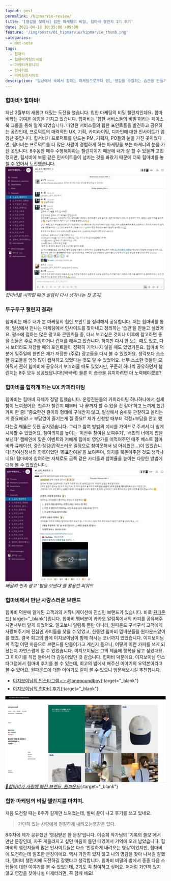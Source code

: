 ```yaml
---
layout: post
permalink: /hipmarvie-review/
title: '[영감을 찾아서] 힙한 마케팅의 비밀, 힙마비 챌린지 1기 후기'
date: 2021-04-18 10:35:00 +09:00
feature: '/img/posts/01_hipmarvie/hipmarvie_thumb.png'
categories:
  - dmt-note
tags:
  - 힙마비
  - 힙한마케팅의비밀
  - 마케터커뮤니티
  - 인사이트
  - 마케팅인사이트
description: '일상에서 속에서 접하는 마케팅으로부터 얻는 영감을 수집하는 습관을 만들기 위한 도전, 힙한 마케팅의 비밀 챌린지. 힙마비 챌린지 1기를 돌아봤습니다.'
---
```


### 힙마비? 힙마비!
지난 2월부터 새롭고 재밌는 도전을 했습니다. 힙한 마케팅의 비밀 챌린지인데요. 힙마비라는 귀여운 애칭을 가지고 있습니다. 힙마비는 ‘힙한 서비스들의 비밀’이라는 페이스북 그룹을 통해 알게 되었습니다. 다양한 서비스들의 힙한 포인트들을 발견하고 공유하는 공간인데, 프로덕트의 매력적인 UX, 기획, 카피라이팅, 디자인에 대한 인사이트가 엄청난 곳입니다. 힙서비가 프로덕트를 만드는 PM, 기획자, PO들의 눈을 가진 곳이었다면, 힙마비는 프로덕트를 더 많은 사람이 경험하게 하는 마케팅을 보는 마케터의 눈을 가진 곳입니다. 8주동안 매주 수행해야하는 챌린지이기 때문에 내가 잘 할 수 있을까 고민했지만, 힙서비에 보물 같은 인사이트들이 넘치는 것을 봐왔기 때문에 더욱 힙마비를 놓칠 수 없어서 도전했습니다.
![힙마비 시작 공지](/img/posts/01_hipmarvie/hipmarvie_start.png)*힙마비를 시작할 때의 설렘이 다시 생각나는 첫 공지!*

### 두구두구 챌린지 결과!
힙마비는 매주 내가 본 마케팅의 힙한 포인트를 정리해서 공유합니다. 저는 힙마비를 통해, 일상에서 만나는 마케팅에서 인사이트를 찾아내고 정리하는 ‘습관’을 만들고 싶었어요. 평소에 접하는 많은 광고와 콘텐츠들 중, 다시 보고싶은 것이나 이후에 참고하면 좋을 것들은 주로 저장하거나 캡쳐를 해두고 있습니다. 하지만 다시 안 보는 때도 있고, 다시 보더라도 저장할 때의 포인트들이 정확히 기억나지 않을 때도 있었거든요. 힙마비 덕분에 일주일에 한번은 제가 저장한 (주로) 광고들을 다시 볼 수 있었어요. 생각보다 소소한 광고들을 엄청 많이 캡쳐하고 있었다는 것도 알 수 있었어요. 너무 소소한 것들만 모아둬서 괜히 힙마비에 공유하기 부끄러울 때도 있었지만, 꾸준히 하나씩 공유하면서 챌린지는 8주 모두 성공했답니다!(짝짝짝) 물론 이 습관을 유지하려면 더 노력해야겠죠?

### 힙마비를 힙하게 하는 UX 카피라이팅
힙마비는 힙마비 자체가 정말 힙했습니다. 운영진분들의 카피라이팅 하나하나에서 섬세함이 느껴졌어요. 첫주차 챌린지 때부터 ‘나 끝까지 할 수 있을 것 같아’하고 느끼게 했던 카피 한 줄!
“중요한건 길이와 형태에 구애받지 않고, 일상에서 숨쉬듯 관찰하고 올리는게 중요해요!.⭐ 부담없이 즐기는게 젤 중요!”
제가 신청할 때부터 걱정+부담을 안고 했다는걸 꿰뚫은 듯한 공지였습니다. 그리고 참여 방법의 예시를 가이드로 주셔서 더 쉽게 시작할 수 있었어요. 참여의지를 높이는 ‘이번주 참여율 보여주기’, ‘배민의 너에게 밥을 보낸다’ 캠페인에 맞춘 이벤트와 저에게 힙마비 영양가를 떠먹여주던 매주 베스트 힙마비와 큐레이션, 중간점검(갑작스러운 일정으로 참여못해서 넘 아쉬웠던…)이 있었습니다! 참여신청서의 항목이었던 ‘목표참여율’을 보여주며, 의지를 북돋아주던 것도 생각나네요! 힙마비에 참여하는 자체로도 금쪽 같은 카피들과 참여율을 높이는 다양한 방법에 대해 볼 수 있었습니다.
![힙마비 이벤트, 배달의 민족 밥을 보낸다](/img/posts/01_hipmarvie/hipmarvie_event.jpg)*배달의 민족 광고 '밥을 보낸다'를 활용한 리워드*

### 힙마비에서 만난 사랑스러운 브랜드
힙마비 덕분에 알게된 고객과의 커뮤니케이션에 진심인 브랜드가 있습니다. 바로 [원파운드](http://onepound.kr/index.html){:target="_blank"}입니다. 힙마비 멤버분이 카카오 알림톡에서의 카피를 공유해주시면서부터 알게 되었어요. 알고보니 알림톡 뿐만 아니라, 원파운드 구석구석 고객에게 사랑퍼주기에 진심인 카피들을 찾을 수 있었고, 한동안 힙마비 멤버분들을 원파운드앓이를 했죠. 결국 회고의 밤에 이지보이님이 함께 하시는 코너까지 있었습니다. 이지보이님께 직접 어떤 마음으로 브랜드를 만들어가고 계신지 들으니, 어떻게 이런 카피를 쓰게 되셨는지 자연스럽게 알 수 있었습니다. 이지보이님은 그의 제품에 행복을 담고 싶었대요. 그 이야기를 직접 들어서 더 감동이었던 것 같습니다. 힙마비 덕분에요. 이지보이님 인스타그램에서 힙마비 후기를 볼 수 있는데, 회고의 밤에서 해주신 이야기의 요약본이라고 볼 수 있어요. 원파운드에 대한 이야기도 같이 볼 수 있으니 방문해보시길 추천합니다.

* [이지보이님의 인스타그램 👉 @onepoundboy](https://www.instagram.com/onepoundboy/){:target="_blank"}
* [이지보이님의 힙마비 후기](https://www.instagram.com/p/CNPgLuzHloy/?igshid=kfa8l9iow24k){:target="_blank"}

[![힙마비 원파운드 홈페이지](/img/posts/01_hipmarvie/hipmarvie_onepound.jpg)*🔺힙마비가 사랑에 빠진 브랜드, 원파운드*](http://onepound.kr/index.html){:target="_blank"}

### 힙한 마케팅의 비밀 챌린지를 마치며.
처음 도전할 때는 8주가 길게만 느껴졌는데, 벌써 끝이 나고 후기를 쓰고 있네요.

>가만히 있는 사람에게 친절하게 내려오는영감은 없다.

8주차에 제가 공유했던 ‘영감받은 한 문장’입니다. 이승희 작가님의 '기록의 쓸모'에서 만난 문장인데, 자꾸 게을러지고 싶던 마음이 들던 때였어서 기억에 오래 남았습니다. 힙마비의 챌린저들의 많은 인사이트들은 다소 ‘친절하게 내려오는 영감’이었지만, 힙마비에 도전하는데 일조한 문장이에요. 역시 가만히 있지 않고 나의 영감을 찾아 나서길 잘했다, 힙마비 챌린지에 도전하길 잘했다고 생각합니다. 힙마비 비밀의 방에서 종종 다음 스텝들에 대한 이야기를 볼 수 있었는데, 2기도 꼭 참여하고 싶어요. 저처럼 가만히 있지 않고 영감을 찾아나설 마케터라면, 꼭 함께 해요!

